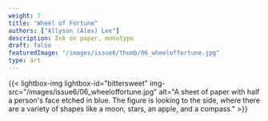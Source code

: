 ```yaml
---
weight: 7
title: "Wheel of Fortune"
authors: ["Allyson (Alex) Lee"]
description: Ink on paper, monotype
draft: false
featuredImage: "/images/issue6/thumb/06_wheeloffortune.jpg"
type: art
---
```


{{< lightbox-img lightbox-id="bittersweet" img-src="/images/issue6/06_wheeloffortune.jpg" alt="A sheet of paper with half a person's face etched in blue. The figure is looking to the side, where there are a variety of shapes like a moon, stars, an apple, and a compass." >}}

